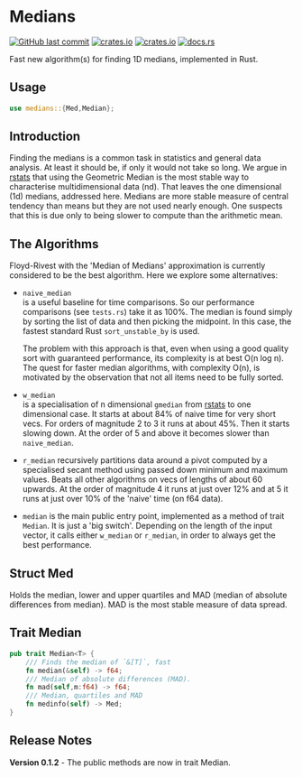 # Medians

[<img alt="GitHub last commit" src="https://img.shields.io/github/last-commit/liborty/medians/HEAD?logo=github">](https://github.com/liborty/medians)
[<img alt="crates.io" src="https://img.shields.io/crates/v/medians?logo=rust">](https://crates.io/crates/medians)
[<img alt="crates.io" src="https://img.shields.io/crates/d/medians?logo=rust">](https://crates.io/crates/medians)
[<img alt="docs.rs" src="https://img.shields.io/docsrs/medians?logo=rust">](https://docs.rs/medians)

Fast new algorithm(s) for finding 1D medians, implemented in Rust. 

## Usage

```rust
use medians::{Med,Median};
```

## Introduction

Finding the medians is a common task in statistics and general data analysis. At least it should be, if only it would not take so long. We argue in [rstats](https://github.com/liborty/rstats) that using the Geometric Median is the most stable way to characterise multidimensional data (nd). That leaves the one dimensional (1d) medians, addressed here. Medians are more stable measure of central tendency than means but they are not used nearly enough. One suspects that this is due only to being slower to compute than the arithmetic mean.

## The Algorithms

Floyd-Rivest with the 'Median of Medians' approximation is currently considered to be the best algorithm. Here we explore some alternatives:

* `naive_median`  
  is a useful baseline for time comparisons. So our performance comparisons (see `tests.rs`) take it as 100%. The median is found simply by sorting the list of data and then picking the midpoint. In this case, the fastest standard Rust `sort_unstable_by` is used.

  The problem with this approach is that, even when using a good quality sort with guaranteed performance, its complexity is at best O(n log n). The quest for faster median algorithms, with complexity O(n), is motivated by the observation that not all items need to be fully sorted.

* `w_median`  
is a specialisation of n dimensional `gmedian` from [rstats](https://github.com/liborty/rstats) to one dimensional case. It starts at about 84% of naive time for very short vecs. For orders of magnitude 2 to 3 it runs at about 45%. Then it starts slowing down. At the order of 5 and above it becomes slower than `naive_median`.

* `r_median`
recursively partitions data around a pivot computed by a specialised secant method using passed down minimum and maximum values. Beats all other algorithms on vecs of lengths of about 60 upwards. At the order of magnitude 4 it runs at just over 12% and at 5 it runs at just over 10% of the 'naive' time (on f64 data).

* `median`
is the main public entry point, implemented as a method of trait `Median`. It is just a 'big switch'. Depending on the length of the input vector, it calls either `w_median` or `r_median`, in order to always get the best performance.

## Struct Med

Holds the median, lower and upper quartiles and MAD (median of absolute differences from median). MAD is the most stable measure of data spread.

## Trait Median

```rust
pub trait Median<T> {
    /// Finds the median of `&[T]`, fast
    fn median(&self) -> f64;
    /// Median of absolute differences (MAD).
    fn mad(self,m:f64) -> f64;
    /// Median, quartiles and MAD
    fn medinfo(self) -> Med;
}
```


## Release Notes

**Version 0.1.2** - The public methods are now in trait Median.